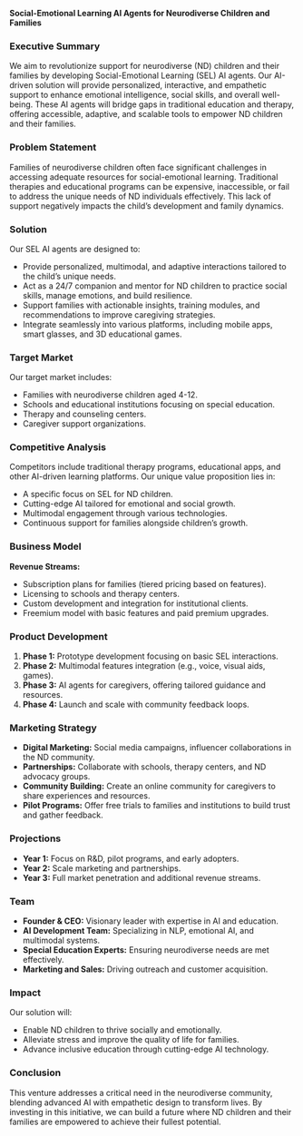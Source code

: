 
**Social-Emotional Learning AI Agents for Neurodiverse Children and Families**

### Executive Summary

We aim to revolutionize support for neurodiverse (ND) children and their families by developing Social-Emotional Learning (SEL) AI agents. Our AI-driven solution will provide personalized, interactive, and empathetic support to enhance emotional intelligence, social skills, and overall well-being. These AI agents will bridge gaps in traditional education and therapy, offering accessible, adaptive, and scalable tools to empower ND children and their families.

### Problem Statement

Families of neurodiverse children often face significant challenges in accessing adequate resources for social-emotional learning. Traditional therapies and educational programs can be expensive, inaccessible, or fail to address the unique needs of ND individuals effectively. This lack of support negatively impacts the child’s development and family dynamics.

### Solution

Our SEL AI agents are designed to:

- Provide personalized, multimodal, and adaptive interactions tailored to the child’s unique needs.
- Act as a 24/7 companion and mentor for ND children to practice social skills, manage emotions, and build resilience.
- Support families with actionable insights, training modules, and recommendations to improve caregiving strategies.
- Integrate seamlessly into various platforms, including mobile apps, smart glasses, and 3D educational games.

### Target Market

Our target market includes:

- Families with neurodiverse children aged 4-12.
- Schools and educational institutions focusing on special education.
- Therapy and counseling centers.
- Caregiver support organizations.

### Competitive Analysis

Competitors include traditional therapy programs, educational apps, and other AI-driven learning platforms. Our unique value proposition lies in:

- A specific focus on SEL for ND children.
- Cutting-edge AI tailored for emotional and social growth.
- Multimodal engagement through various technologies.
- Continuous support for families alongside children’s growth.

### Business Model

**Revenue Streams:**

- Subscription plans for families (tiered pricing based on features).
- Licensing to schools and therapy centers.
- Custom development and integration for institutional clients.
- Freemium model with basic features and paid premium upgrades.

### Product Development

1. **Phase 1:** Prototype development focusing on basic SEL interactions.
2. **Phase 2:** Multimodal features integration (e.g., voice, visual aids, games).
3. **Phase 3:** AI agents for caregivers, offering tailored guidance and resources.
4. **Phase 4:** Launch and scale with community feedback loops.

### Marketing Strategy

- **Digital Marketing:** Social media campaigns, influencer collaborations in the ND community.
- **Partnerships:** Collaborate with schools, therapy centers, and ND advocacy groups.
- **Community Building:** Create an online community for caregivers to share experiences and resources.
- **Pilot Programs:** Offer free trials to families and institutions to build trust and gather feedback.

### Projections

- **Year 1:** Focus on R&D, pilot programs, and early adopters.
- **Year 2:** Scale marketing and partnerships.
- **Year 3:** Full market penetration and additional revenue streams. 

### Team

- **Founder & CEO:** Visionary leader with expertise in AI and education.
- **AI Development Team:** Specializing in NLP, emotional AI, and multimodal systems.
- **Special Education Experts:** Ensuring neurodiverse needs are met effectively.
- **Marketing and Sales:** Driving outreach and customer acquisition.

### Impact

Our solution will:

- Enable ND children to thrive socially and emotionally.
- Alleviate stress and improve the quality of life for families.
- Advance inclusive education through cutting-edge AI technology.

### Conclusion

This venture addresses a critical need in the neurodiverse community, blending advanced AI with empathetic design to transform lives. By investing in this initiative, we can build a future where ND children and their families are empowered to achieve their fullest potential.


